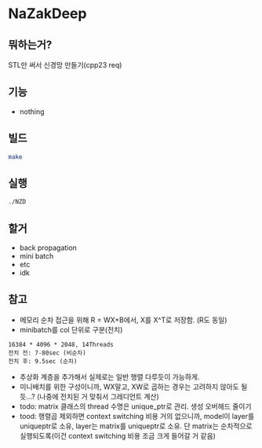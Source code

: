 # NaZakDeep

## 뭐하는거?
STL만 써서 신경망 만들기(cpp23 req)

## 기능
- nothing

## 빌드
```sh
make
```

## 실행
```sh
./NZD
```

## 할거
- back propagation
- mini batch
- etc
- idk

## 참고
- 메모리 순차 접근을 위해 R = WX+B에서, X를 X^T로 저장함. (R도 동일)
- minibatch를 col 단위로 구분(전치)

```
16384 * 4096 * 2048, 14Threads
전치 전: 7-80sec (비순차)
전치 후: 9.5sec (순차)
```

- 추상화 계층을 추가해서 실제로는 일반 행렬 다루듯이 가능하게.
- 미니배치를 위한 구성이니까, WX말고, XW로 곱하는 경우는 고려하지 않아도 될듯...? (나중에 전치된 거 맞춰서 그레디언트 계산)
- todo: matrix 클래스의 thread 수명은 unique_ptr로 관리. 생성 오버헤드 줄이기
- tood: 행렬곱 제외하면 context switching 비용 거의 없으니까, model이 layer를 uniqueptr로 소유, layer는 matrix를 uniqueptr로 소유. 단 matrix는 순차적으로 실행되도록(이건 context switching 비용 조금 크게 들어갈 거 같음)